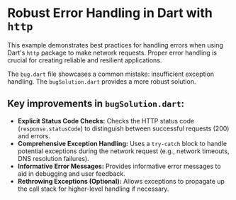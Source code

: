# Robust Error Handling in Dart with `http`

This example demonstrates best practices for handling errors when using Dart's `http` package to make network requests.  Proper error handling is crucial for creating reliable and resilient applications.

The `bug.dart` file showcases a common mistake: insufficient exception handling. The `bugSolution.dart` provides a more robust solution.

## Key improvements in `bugSolution.dart`:

* **Explicit Status Code Checks:**  Checks the HTTP status code (`response.statusCode`) to distinguish between successful requests (200) and errors.
* **Comprehensive Exception Handling:** Uses a `try-catch` block to handle potential exceptions during the network request (e.g., network timeouts, DNS resolution failures).
* **Informative Error Messages:** Provides informative error messages to aid in debugging and user feedback.
* **Rethrowing Exceptions (Optional):** Allows exceptions to propagate up the call stack for higher-level handling if necessary.